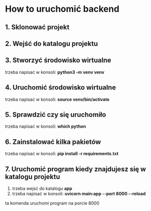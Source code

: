 # How to uruchomić backend

## 1. Sklonować projekt

## 2. Wejść do katalogu projektu

## 3. Stworzyć środowisko wirtualne

trzeba napisać w konsoli: **python3 -m venv venv**

## 4. Uruchomić środowisko wirtualne

trzeba napisać w konsoli: **source venv/bin/activate**

## 5. Sprawdzić czy się uruchomiło

trzeba napisać w konsoli: **which python**

## 6. Zainstalować kilka pakietów

trzeba napisać w konsoli: **pip install -r requirements.txt**

## 7. Uruchomić program kiedy znajdujesz się w katalogu projektu

1. trzeba wejsć do katalogu **app**
2. trzeba napisać w konsoli: **uvicorn main:app --port 8000 --reload**


ta komenda uruchomi program na porcie 8000
